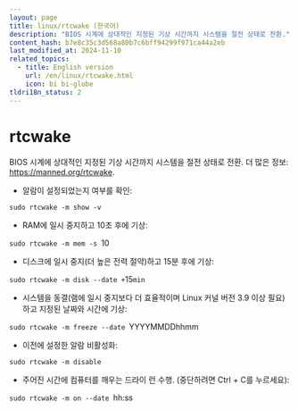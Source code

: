 ```yaml
---
layout: page
title: linux/rtcwake (한국어)
description: "BIOS 시계에 상대적인 지정된 기상 시간까지 시스템을 절전 상태로 전환."
content_hash: b7e8c35c3d568a80b7c6bff94299f971ca44a2eb
last_modified_at: 2024-11-10
related_topics:
  - title: English version
    url: /en/linux/rtcwake.html
    icon: bi bi-globe
tldri18n_status: 2
---
```

# rtcwake

BIOS 시계에 상대적인 지정된 기상 시간까지 시스템을 절전 상태로 전환.
더 많은 정보: <https://manned.org/rtcwake>.

- 알람이 설정되었는지 여부를 확인:

`sudo rtcwake -m show -v`

- RAM에 일시 중지하고 10초 후에 기상:

`sudo rtcwake -m mem -s `<span class="tldr-var badge badge-pill bg-dark-lm bg-white-dm text-white-lm text-dark-dm font-weight-bold">10</span>

- 디스크에 일시 중지(더 높은 전력 절약)하고 15분 후에 기상:

`sudo rtcwake -m disk --date +`<span class="tldr-var badge badge-pill bg-dark-lm bg-white-dm text-white-lm text-dark-dm font-weight-bold">15</span>`min`

- 시스템을 동결(램에 일시 중지보다 더 효율적이며 Linux 커널 버전 3.9 이상 필요)하고 지정된 날짜와 시간에 기상:

`sudo rtcwake -m freeze --date `<span class="tldr-var badge badge-pill bg-dark-lm bg-white-dm text-white-lm text-dark-dm font-weight-bold">YYYYMMDDhhmm</span>

- 이전에 설정한 알람 비활성화:

`sudo rtcwake -m disable`

- 주어진 시간에 컴퓨터를 깨우는 드라이 런 수행. (중단하려면 Ctrl + C를 누르세요):

`sudo rtcwake -m on --date `<span class="tldr-var badge badge-pill bg-dark-lm bg-white-dm text-white-lm text-dark-dm font-weight-bold">hh:ss</span>
